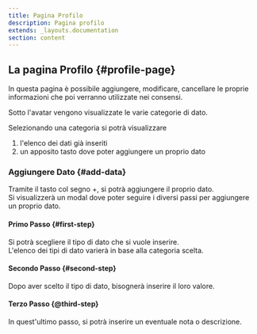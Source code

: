 ```yaml
---
title: Pagina Profilo
description: Pagina profilo
extends: _layouts.documentation
section: content
---
```


## La pagina Profilo {#profile-page}

In questa pagina è possibile aggiungere, modificare, cancellare le proprie informazioni che poi verranno utilizzate nei consensi.  

Sotto l'avatar vengono visualizzate le varie categorie di dato.  

Selezionando una categoria si potrà visualizzare  
1. l'elenco dei dati già inseriti  
2. un apposito tasto dove poter aggiungere un proprio dato


### Aggiungere Dato {#add-data}

Tramite il tasto col segno +, si potrà aggiungere il proprio dato.  
Si visualizzerà un modal dove poter seguire i diversi passi per aggiungere un proprio dato. 

#### Primo Passo  {#first-step}
Si potrà scegliere il tipo di dato che si vuole inserire.  
L'elenco dei tipi di dato varierà in base alla categoria scelta.  

#### Secondo Passo {#second-step}
Dopo aver scelto il tipo di dato, bisognerà inserire il loro valore.

#### Terzo Passo {@third-step}
In quest'ultimo passo, si potrà inserire un eventuale nota o descrizione.
